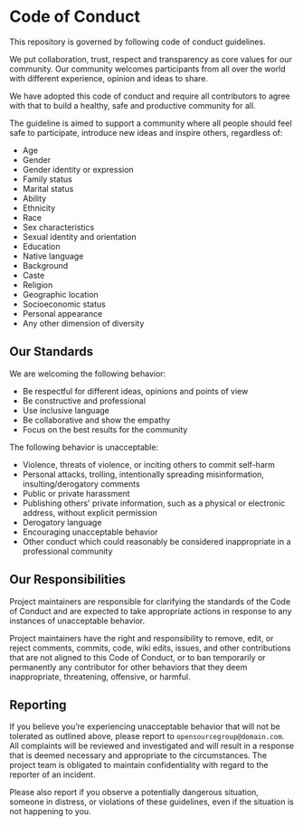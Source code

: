 # Code of Conduct

This repository is governed by following code of conduct guidelines.

We put collaboration, trust, respect and transparency as core values for our community.
Our community welcomes participants from all over the world with different experience,
opinion and ideas to share.

We have adopted this code of conduct and require all contributors to agree with that to build a healthy,
safe and productive community for all.

The guideline is aimed to support a community where all people should feel safe to participate,
introduce new ideas and inspire others, regardless of:

* Age
* Gender
* Gender identity or expression
* Family status
* Marital status
* Ability
* Ethnicity
* Race
* Sex characteristics
* Sexual identity and orientation
* Education
* Native language
* Background
* Caste
* Religion
* Geographic location
* Socioeconomic status
* Personal appearance
* Any other dimension of diversity

## Our Standards

We are welcoming the following behavior:

* Be respectful for different ideas, opinions and points of view
* Be constructive and professional
* Use inclusive language
* Be collaborative and show the empathy
* Focus on the best results for the community

The following behavior is unacceptable:

* Violence, threats of violence, or inciting others to commit self-harm
* Personal attacks, trolling, intentionally spreading misinformation, insulting/derogatory comments
* Public or private harassment
* Publishing others' private information, such as a physical or electronic address, without explicit permission
* Derogatory language
* Encouraging unacceptable behavior
* Other conduct which could reasonably be considered inappropriate in a professional community

## Our Responsibilities

Project maintainers are responsible for clarifying the standards of the Code of Conduct
and are expected to take appropriate actions in response to any instances of unacceptable behavior.

Project maintainers have the right and responsibility to remove, edit, or reject comments,
commits, code, wiki edits, issues, and other contributions that are not aligned
to this Code of Conduct, or to ban temporarily or permanently any contributor for other behaviors
that they deem inappropriate, threatening, offensive, or harmful.

## Reporting

If you believe you’re experiencing unacceptable behavior that will not be tolerated as outlined above,
please report to `opensourcegroup@domain.com`. All complaints will be reviewed and investigated and will result in a response
that is deemed necessary and appropriate to the circumstances. The project team is obligated to maintain confidentiality
with regard to the reporter of an incident.

Please also report if you observe a potentially dangerous situation, someone in distress, or violations of these guidelines,
even if the situation is not happening to you.
